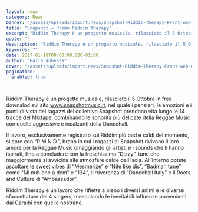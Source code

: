 ```yaml
---
layout: news
category: News
banner: "/assets/uploads/import.news/Snapshot-Riddim-Therapy-Front-web-640x640.jpg"
title: "Snapshot – Promo Riddim Therapy"
excerpt: "Riddim Therapy è un progetto musicale, rilasciato il 5 Ottobre in free downalod sul sito www.snapshotmusic.it, nel quale i pensieri, le emozioni e i punti di vista dei ragazzi del collettivo Snapshot prendono vita lungo le 14 tracce del Mixtape, combinando le sonorità più delicate della Reggae Music con quelle aggressive e incalzanti della Dancehall. [&hellip"
quote: ""
description: "Riddim Therapy è un progetto musicale, rilasciato il 5 Ottobre in free downalod sul sito www.snapshotmusic.it, nel quale i pensieri, le emozioni e i punti di vista dei ragazzi del collettivo Snapshot prendono vita lungo le 14 tracce del Mixtape, combinando le sonorità più delicate della Reggae Music con quelle aggressive e incalzanti della Dancehall. [&hellip"
keywords: ""
date: 2017-01-19T00:00:00.000+01:00
author: "Haile Anbessa"
cover: "/assets/uploads/import.news/Snapshot-Riddim-Therapy-Front-web-640x640.jpg"
pagination:
  enabled: true

---
```


Riddim Therapy è un progetto musicale, rilasciato il 5 Ottobre in free downalod sul sito www.snapshotmusic.it, nel quale i pensieri, le emozioni e i punti di vista dei ragazzi del collettivo Snapshot prendono vita lungo le 14 tracce del Mixtape, combinando le sonorità più delicate della Reggae Music con quelle aggressive e incalzanti della Dancehall.

Il lavoro, esclusivamente registrato sui Riddim più bad e caldi del momento, si apre con “R.M.N.D.”, brano in cui i ragazzi di Snapshot rivivono il loro amore per la Reggae Music omaggiando gli artisti e i sounds che li hanno ispirati, fino a concludere con la freschissima “Dizzy”, tune che maggiormente si avvicina alle atmosfere calde dell’isola. All’interno potete ascoltare le sweet vibes di “Mesmerize” e “Nite like dis”, “Badman tune” come “Mi nuh one a dem” e “134”, l’irriverenza di “Dancehall Italy” e il Roots and Culture di “Ambassador”.

Riddim Therapy è un lavoro che riflette a pieno i diversi animi e le diverse sfaccettature dei 4 singers, mescolando le inevitabili influenze provenienti dai Caraibi con quelle nostrane.